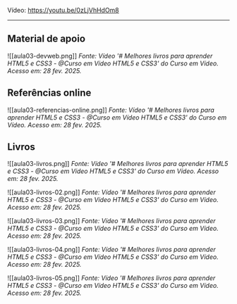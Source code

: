 Vídeo: https://youtu.be/0zLjVhHdOm8

---

## Material de apoio

![[aula03-devweb.png]]
*Fonte: Vídeo '# Melhores livros para aprender HTML5 e CSS3 - @Curso em Vídeo HTML5 e CSS3' do Curso em Vídeo. Acesso em: 28 fev. 2025.*


## Referências online

![[aula03-referencias-online.png]]
*Fonte: Vídeo '# Melhores livros para aprender HTML5 e CSS3 - @Curso em Vídeo HTML5 e CSS3' do Curso em Vídeo. Acesso em: 28 fev. 2025.*


## Livros

![[aula03-livros.png]]
*Fonte: Vídeo '# Melhores livros para aprender HTML5 e CSS3 - @Curso em Vídeo HTML5 e CSS3' do Curso em Vídeo. Acesso em: 28 fev. 2025.*


![[aula03-livros-02.png]]
*Fonte: Vídeo '# Melhores livros para aprender HTML5 e CSS3 - @Curso em Vídeo HTML5 e CSS3' do Curso em Vídeo. Acesso em: 28 fev. 2025.*


![[aula03-livros-03.png]]
*Fonte: Vídeo '# Melhores livros para aprender HTML5 e CSS3 - @Curso em Vídeo HTML5 e CSS3' do Curso em Vídeo. Acesso em: 28 fev. 2025.*


![[aula03-livros-04.png]]
*Fonte: Vídeo '# Melhores livros para aprender HTML5 e CSS3 - @Curso em Vídeo HTML5 e CSS3' do Curso em Vídeo. Acesso em: 28 fev. 2025.*


![[aula03-livros-05.png]]
*Fonte: Vídeo '# Melhores livros para aprender HTML5 e CSS3 - @Curso em Vídeo HTML5 e CSS3' do Curso em Vídeo. Acesso em: 28 fev. 2025.*